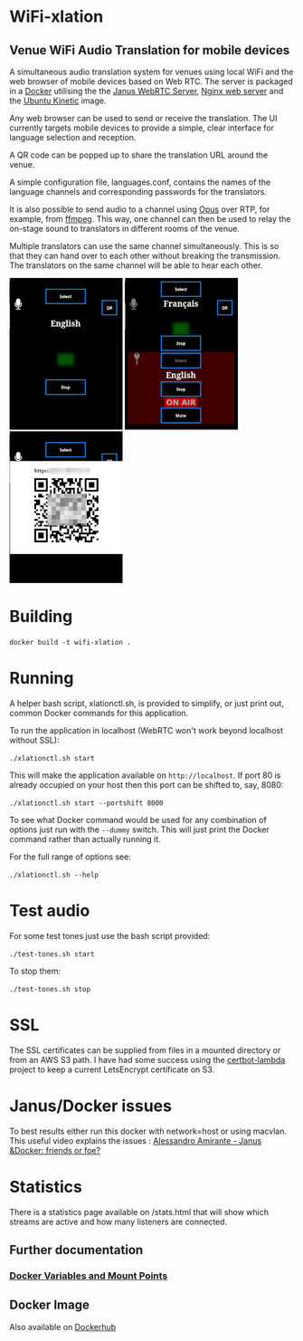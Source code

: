 # WiFi-xlation
## Venue WiFi Audio Translation for mobile devices
A simultaneous audio translation system for venues using local WiFi and the web browser of mobile devices based on Web RTC. The server is packaged in a [Docker](https://www.docker.com/) utilising the the [Janus WebRTC Server](https://github.com/meetecho/janus-gateway), [Nginx web server](https://www.nginx.com/) and the [Ubuntu Kinetic](https://hub.docker.com/_/ubuntu) image.

Any web browser can be used to send or receive the translation. The UI currently targets mobile devices to provide a simple, clear interface for language selection and reception.

A QR code can be popped up to share the translation URL around the venue.

A simple configuration file, languages.conf, contains the names of the language channels and corresponding passwords for the translators.

It is also possible to send audio to a channel using [Opus](https://opus-codec.org/) over RTP, for example, from [ffmpeg](https://ffmpeg.org/). This way, one channel can then be used to relay the on-stage sound to translators in different rooms of the venue.

Multiple translators can use the same channel simultaneously. This is so that they can hand over to each other without breaking the transmission. The translators on the same channel will be able to hear each other.

![](src/doc/img/rx.png) ![](src/doc/img/tx.png) ![](src/doc/img/qr.png)


# Building

`docker build -t wifi-xlation .`


# Running

A helper bash script, xlationctl.sh, is provided to simplify, or just print out, common Docker commands for this application.

To run the application in localhost (WebRTC won't work beyond localhost without SSL):

`./xlationctl.sh start`

This will make the application available on `http://localhost`. If port 80 is already occupied on your host then this port can be shifted to, say, 8080:

`./xlationctl.sh start --portshift 8000`

To see what Docker command would be used for any combination of options just run with the `--dummy` switch. This will just print the Docker command rather than actually running it.

For the full range of options see:

`./xlationctl.sh --help`

# Test audio

For some test tones just use the bash script provided:

`./test-tones.sh start`

To stop them:

`./test-tones.sh stop`

# SSL

The SSL certificates can be supplied from files in a mounted directory or from an AWS S3 path. I have had some success using the [certbot-lambda](https://github.com/kingsoftgames/certbot-lambda) project to keep a current LetsEncrypt certificate on S3.

# Janus/Docker issues

To best results either run this docker with network=host or using macvlan. This useful video explains the issues : [Alessandro Amirante - Janus &Docker: friends or foe?](https://youtu.be/mrV2BQ95UFY)

# Statistics

There is a statistics page available on /stats.html that will show which streams are active and how many listeners are connected.

## Further documentation

### [Docker Variables and Mount Points](src/doc/Docker%20variables%20and%20mount%20points.md)

## Docker Image
Also available on [Dockerhub](https://hub.docker.com/r/simonblandford/wifi-xlation)

